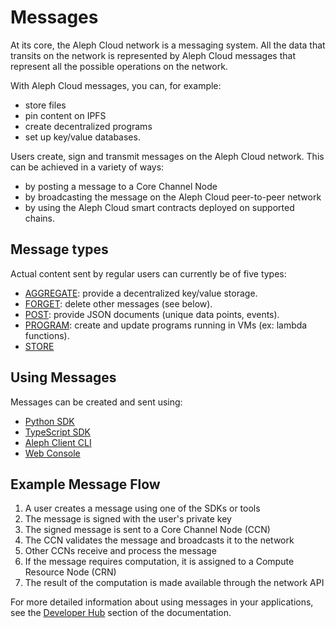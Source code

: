 # Messages

At its core, the Aleph Cloud network is a messaging system. All the data that transits on the network is represented by Aleph Cloud messages that represent all the possible operations on the network.

With Aleph Cloud messages, you can, for example:

- store files
- pin content on IPFS
- create decentralized programs
- set up key/value databases.

Users create, sign and transmit messages on the Aleph Cloud network. This can be achieved in a variety of ways:

- by posting a message to a Core Channel Node
- by broadcasting the message on the Aleph Cloud peer-to-peer network
- by using the Aleph Cloud smart contracts deployed on supported chains.

## Message types

Actual content sent by regular users can currently be of five types:

- [AGGREGATE](/devhub/building-applications/messaging/object-types/aggregates): provide a decentralized key/value storage.
- [FORGET](/devhub/building-applications/messaging/object-types/forget): delete other messages (see below).
- [POST](/devhub/building-applications/messaging/object-types/posts): provide JSON documents (unique data points, events).
- [PROGRAM](/devhub/building-applications/messaging/object-types/programs): create and update programs running in VMs (ex: lambda functions).
- [STORE](/devhub/building-applications/messaging/object-types/store)

## Using Messages

Messages can be created and sent using:

- [Python SDK](/devhub/sdks-and-tools/python-sdk/)
- [TypeScript SDK](/devhub/sdks-and-tools/typescript-sdk/)
- [Aleph Client CLI](/devhub/sdks-and-tools/aleph-cli/)
- [Web Console](https://app.aleph.cloud)

## Example Message Flow

1. A user creates a message using one of the SDKs or tools
2. The message is signed with the user's private key
3. The signed message is sent to a Core Channel Node (CCN)
4. The CCN validates the message and broadcasts it to the network
5. Other CCNs receive and process the message
6. If the message requires computation, it is assigned to a Compute Resource Node (CRN)
7. The result of the computation is made available through the network API

For more detailed information about using messages in your applications, see the [Developer Hub](/devhub/) section of the documentation.
